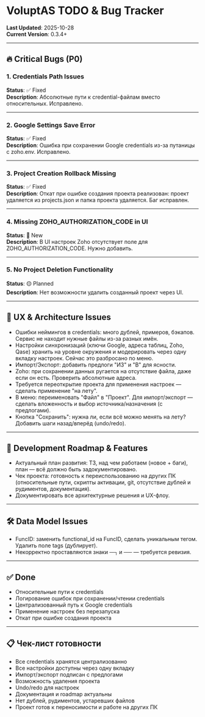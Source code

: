# VoluptAS TODO & Bug Tracker

**Last Updated**: 2025-10-28  
**Current Version**: 0.3.4+

---

## 🔥 Critical Bugs (P0)

### 1. Credentials Path Issues
**Status**: ✅ Fixed  
**Description**: Абсолютные пути к credential-файлам вместо относительных. Исправлено.

---

### 2. Google Settings Save Error
**Status**: ✅ Fixed  
**Description**: Ошибка при сохранении Google credentials из-за путаницы с zoho.env. Исправлено.

---

### 3. Project Creation Rollback Missing
**Status**: ✅ Fixed  
**Description**: Откат при ошибке создания проекта реализован: проект удаляется из projects.json и папка проекта удаляется. Баг исправлен.

---

### 4. Missing ZOHO_AUTHORIZATION_CODE in UI
**Status**: 🔴 New  
**Description**: В UI настроек Zoho отсутствует поле для ZOHO_AUTHORIZATION_CODE. Нужно добавить.

---

### 5. No Project Deletion Functionality
**Status**: 🟡 Planned  
**Description**: Нет возможности удалить созданный проект через UI.

---

## 🐞 UX & Architecture Issues

- Ошибки неймингов в credentials: много дублей, примеров, бэкапов. Сервис не находит нужные файлы из-за разных имён.
- Настройки синхронизаций (ключи Google, адреса таблиц, Zoho, Qase) хранить на уровне окружения и модерировать через одну вкладку настроек. Сейчас это разбросано по меню.
- Импорт/Экспорт: добавить предлоги "ИЗ" и "В" для ясности.
- Zoho: при сохранении данных ругается на отсутствие файла, даже если он есть. Проверить абсолютные адреса.
- Требуется переоткрытие проекта для применения настроек — сделать применение "на лету".
- В меню: переименовать "Файл" в "Проект". Для импорт/экспорт — сделать вложенность и выбор источника/назначения (с предлогами).
- Кнопка "Сохранить": нужна ли, если всё можно менять на лету? Добавить шаги назад/вперёд (undo/redo).

---

## 🚀 Development Roadmap & Features

- Актуальный план развития: ТЗ, над чем работаем (новое + баги), план — всё должно быть задокументировано.
- Чек проекта: готовность к переиспользованию на других ПК (относительные пути, скрипты активации, git, отсутствие дублей и рудиментов, документация).
- Документировать все архитектурные решения и UX-флоу.

---

## 🛠️ Data Model Issues

- FuncID: заменить functional_id на FuncID, сделать уникальным тегом. Удалить поле tags (дублирует).
- Некорректно проставляются знаки `──┐` и `───` — требуется ревизия.

---

## ✅ Done

- Относительные пути к credentials
- Логирование ошибок при сохранении/чтении credentials
- Централизованный путь к Google credentials
- Применение настроек без перезапуска
- Откат при ошибке создания проекта

---

## 📋 Чек-лист готовности

- Все credentials хранятся централизованно
- Все настройки доступны через одну вкладку
- Импорт/экспорт подписан с предлогами
- Возможность удаления проекта
- Undo/redo для настроек
- Документация и roadmap актуальны
- Нет дублей, рудиментов, устаревших файлов
- Проект готов к переносимости и работе на других ПК
